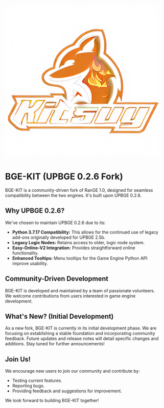 ![](doc/readme/GitHub_Readme1.png)

# BGE-KIT (UPBGE 0.2.6 Fork)

BGE-KIT is a community-driven fork of RanGE 1.0, designed for seamless compatibility between the two engines. It's built upon UPBGE 0.2.6.

## Why UPBGE 0.2.6?

We've chosen to maintain UPBGE 0.2.6 due to its:

* **Python 3.7.17 Compatibility:** This allows for the continued use of legacy add-ons originally developed for UPBGE 2.5b.
* **Legacy Logic Nodes:** Retains access to older, logic node system.
* **Easy-Online-V2 Integration:** Provides straightforward online functionality.
* **Enhanced Tooltips:** Menu tooltips for the Game Engine Python API improve usability.

## Community-Driven Development

BGE-KIT is developed and maintained by a team of passionate volunteers. We welcome contributions from users interested in game engine development.

## What's New? (Initial Development)

As a new fork, BGE-KIT is currently in its initial development phase. We are focusing on establishing a stable foundation and incorporating community feedback. Future updates and release notes will detail specific changes and additions. Stay tuned for further announcements!

## Join Us!

We encourage new users to join our community and contribute by:

* Testing current features.
* Reporting bugs.
* Providing feedback and suggestions for improvement.

We look forward to building BGE-KIT together!

